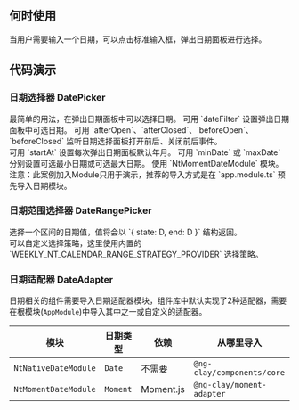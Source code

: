 ## 何时使用

当用户需要输入一个日期，可以点击标准输入框，弹出日期面板进行选择。

## 代码演示

### 日期选择器 DatePicker

<div class="grid-x grid-margin-x">
  <div class="medium-6 large-6 cell">
    <nc-example>
      <nc-example-showcase>
        <example-datepicker-basic></example-datepicker-basic>
      </nc-example-showcase>
      <nc-example-legend title="基本">最简单的用法，在弹出日期面板中可以选择日期。</nc-example-legend>
      <nc-example-code [code]="basicCode"></nc-example-code>
    </nc-example>
    <nc-example>
      <nc-example-showcase>
        <example-datepicker-filter></example-datepicker-filter>
      </nc-example-showcase>
      <nc-example-legend title="可选日期设置">可用 `dateFilter` 设置弹出日期面板中可选日期。</nc-example-legend>
      <nc-example-code [code]="filterCode"></nc-example-code>
    </nc-example>
    <nc-example>
      <nc-example-showcase>
        <example-datepicker-change></example-datepicker-change>
      </nc-example-showcase>
      <nc-example-legend title="选择面板事件">可用 `afterOpen`、`afterClosed`、`beforeOpen`、`beforeClosed` 监听日期选择面板打开前后、关闭前后事件。</nc-example-legend>
      <nc-example-code [code]="changeCode"></nc-example-code>
    </nc-example>
    
  </div>
  <div class="medium-6 large-6 cell">
    <nc-example>
      <nc-example-showcase>
        <example-datepicker-start></example-datepicker-start>
      </nc-example-showcase>
      <nc-example-legend title="日期面板默认年月设置">可用 `startAt` 设置每次弹出日期面板默认年月。</nc-example-legend>
      <nc-example-code [code]="startCode"></nc-example-code>
    </nc-example>
    <nc-example>
      <nc-example-showcase>
        <example-datepicker-boundary></example-datepicker-boundary>
      </nc-example-showcase>
      <nc-example-legend title="范围设置">可用 `minDate` 或 `maxDate` 分别设置可选最小日期或可选最大日期。</nc-example-legend>
      <nc-example-code [code]="boundaryCode"></nc-example-code>
    </nc-example>
    <nc-example>
      <nc-example-showcase>
        <example-datepicker-moment></example-datepicker-moment>
      </nc-example-showcase>
      <nc-example-legend title="Moment">
      使用 `NtMomentDateModule` 模块。<br>
      注意：此案例加入Module只用于演示，推荐的导入方式是在 `app.module.ts` 预先导入日期模块。
      </nc-example-legend>
      <nc-example-code-tabs>
        <nc-example-code-tabs-panel title="Component" lang="ts" [code]="momentCode"></nc-example-code-tabs-panel>
        <nc-example-code-tabs-panel title="Module" lang="ts" [code]="momentModuleCode"></nc-example-code-tabs-panel>
      </nc-example-code-tabs>
    </nc-example>
  </div>
</div>

### 日期范围选择器 DateRangePicker

<div class="grid-x grid-margin-x">
  <div class="medium-6 large-6 cell">
    <nc-example>
      <nc-example-showcase>
        <example-datepicker-range></example-datepicker-range>
        <example-datepicker-forms></example-datepicker-forms>
      </nc-example-showcase>
      <nc-example-legend title="日期范围选择器">选择一个区间的日期值，值将会以 `&#123; state: D, end: D &#125;` 结构返回。</nc-example-legend>
      <nc-example-code [code]="rangeCode"></nc-example-code>
    </nc-example>
  </div>
    <div class="medium-6 large-6 cell">
    <nc-example>
      <nc-example-showcase>
        <example-datepicker-range-strategy></example-datepicker-range-strategy>
      </nc-example-showcase>
      <nc-example-legend title="选择策略">可以自定义选择策略，这里使用内置的 `WEEKLY_NT_CALENDAR_RANGE_STRATEGY_PROVIDER` 选择策略。</nc-example-legend>
      <nc-example-code [code]="rangeStrategyCode"></nc-example-code>
    </nc-example>
  </div>
</div>

### 日期适配器 DateAdapter

日期相关的组件需要导入日期适配器模块，组件库中默认实现了2种适配器，需要在根模块(`AppModule`)中导入其中之一或自定义的适配器。

| 模块 | 日期类型  | 依赖 | 从哪里导入 |
| --- | --- | --- | --- |
| `NtNativeDateModule` | `Date` | 不需要 | `@ng-clay/components/core` |
| `NtMomentDateModule` | `Moment` | Moment.js | `@ng-clay/moment-adapter` |

<div>
  <nc-markdown [data]="api"></nc-markdown>
</div> 

